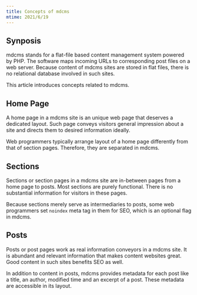 ```yaml
---
title: Concepts of mdcms
mtime: 2021/6/19
---
```


## Synposis

mdcms stands for a flat-file based content management system powered by PHP. The software maps incoming URLs to corresponding post files on a web server. Because content of mdcms sites are stored in flat files, there is no relational database involved in such sites.

This article introduces concepts related to mdcms.

## Home Page

A home page in a mdcms site is an unique web page that deserves a dedicated layout. Such page conveys visitors general impression about a site and directs them to desired information ideally.

Web programmers typically arrange layout of a home page differently from that of section pages. Therefore, they are separated in mdcms.

## Sections

Sections or section pages in a mdcms site are in-between pages from a home page to posts. Most sections are purely functional. There is no substantial information for visitors in these pages.

Because sections merely serve as intermediaries to posts, some web programmers set `noindex` meta tag in them for SEO, which is an optional flag in mdcms.

## Posts

Posts or post pages work as real information conveyors in a mdcms site. It is abundant and relevant information that makes content websites great. Good content in such sites benefits SEO as well.

In addition to content in posts, mdcms provides metadata for each post like a title, an author, modified time and an excerpt of a post. These metadata are accessible in its layout.
